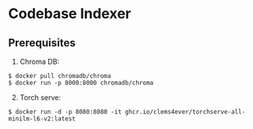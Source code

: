 # Codebase Indexer

## Prerequisites

1. Chroma DB:

```console
$ docker pull chromadb/chroma
$ docker run -p 8000:8000 chromadb/chroma
```

2. Torch serve:

```console
$ docker run -d -p 8080:8080 -it ghcr.io/clems4ever/torchserve-all-minilm-l6-v2:latest
```
